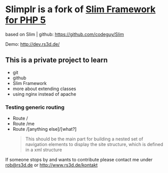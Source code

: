 # Slimplr is a fork of [Slim Framework for PHP 5](http://www.slimframework.com)


based on Slim | github: https://github.com/codeguy/Slim

Demo: http://dev.rs3d.de/

## This is a private project to learn

* git
* github
* Slim Framework
* more about extending classes
* using nginx instead of apache



### Testing generic routing
* Route /
* Route /me
* Route /[anything else]/[what?]
	> This should be the main part for building a nested set of navigation elements to display the site structure, which is defined in a xml structure


If someone stops by and wants to contribute please contact me under <rob@rs3d.de> or http://www.rs3d.de/kontakt

